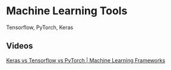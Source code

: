# Machine Learning Tools
Tensorflow, PyTorch, Keras

## Videos
[Keras vs Tensorflow vs PyTorch | Machine Learning Frameworks](https://www.youtube.com/watch?v=DmI58jz2i6w)
